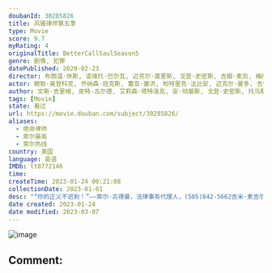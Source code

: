 ```yaml
---
doubanId: 30285826
title: 风骚律师第五季
type: Movie
score: 9.7
myRating: 4
originalTitle: BetterCallSaulSeason5
genre: 剧情, 犯罪
datePublished: 2020-02-23
director: 布朗温·休斯, 诺维托·巴尔瓦, 迈克尔·莫里斯, 戈登·史密斯, 吉姆·麦凯, 梅丽莎·伯恩斯坦, 文斯·吉里根, 托马斯·施纳泽, 皮特·古尔德
actor: 鲍勃·奥登科克, 乔纳森·班克斯, 蕾亚·塞洪, 帕特里克·法比安, 迈克尔·曼多, 吉安卡罗·埃斯波西托, 马克·马戈利斯, 凯瑞·康顿, 托尼·达尔顿, 乔希·法德姆, 耶利米·比特绥, 朱利安·邦菲格里奥, 胡安·卡洛斯·坎图, 迪恩·诺里斯, 拉韦尔·克劳福德, 罗兰·巴克三世, 蒂莫西·卡尔, 阿利森·金, undefined, 罗伯特·福斯特, 凯蒂·贝丝·霍尔, 贝丝·霍伊特, 海莉·霍尔姆斯, 克丽斯托·梅耶斯, 柳波, 卡特琳娜·坦纳鲍姆, undefined
author: 文斯·吉里根, 皮特·古尔德, 艾莉森·塔特洛克, 安·彻基斯, 戈登·史密斯, 托马斯·施纳泽, 阿莉尔·莱文, 希瑟·马里恩
tags: [Movie]
state: 看过
url: https://movie.douban.com/subject/30285826/
aliases:
  - 绝命律师
  - 索尔最高
  - 索尔热线
country: 美国
language: 英语
IMDb: tt8772146
time: 
createTime: 2023-01-24 00:21:08
collectionDate: 2023-01-01
desc: "“你的正义不迟到！”——索尔·古德曼，法律事务代理人，(505)842-5662吉米·麦吉尔最终做出改变一切的决定——化身“索尔·古德曼”执业走江湖，而这也将很快为其朋友圈中的每一个人带来意想不到..."
date created: 2023-01-24
date modified: 2023-03-07
---
```


![image](p2580304539.jpg)

Comment:
---
